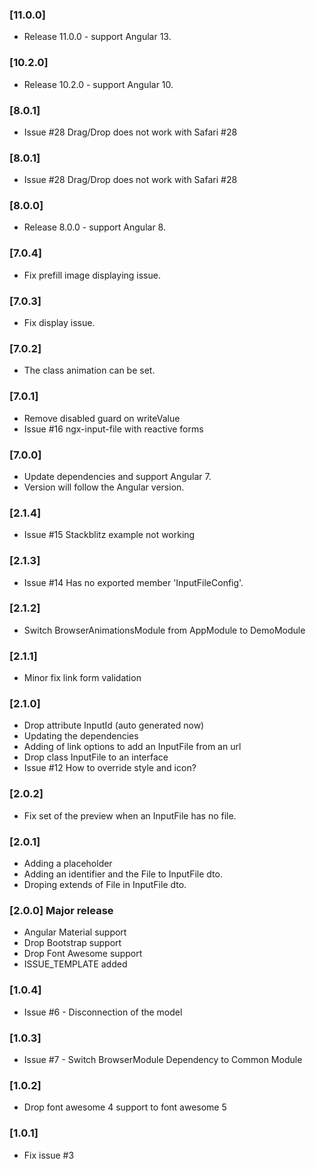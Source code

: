 ### [11.0.0]
- Release 11.0.0 - support Angular 13.

### [10.2.0]
- Release 10.2.0 - support Angular 10.

### [8.0.1]
- Issue #28 Drag/Drop does not work with Safari #28

### [8.0.1]
- Issue #28 Drag/Drop does not work with Safari #28

### [8.0.0]
- Release 8.0.0 - support Angular 8.

### [7.0.4]
- Fix prefill image displaying issue.

### [7.0.3]
- Fix display issue.

### [7.0.2]
- The class animation can be set.

### [7.0.1]
- Remove disabled guard on writeValue
- Issue #16 ngx-input-file with reactive forms

### [7.0.0]
- Update dependencies and support Angular 7.
- Version will follow the Angular version.

### [2.1.4]
- Issue #15 Stackblitz example not working

### [2.1.3]
- Issue #14 Has no exported member 'InputFileConfig'.

### [2.1.2]
- Switch BrowserAnimationsModule from AppModule to DemoModule

### [2.1.1]
- Minor fix link form validation

### [2.1.0]
- Drop attribute InputId (auto generated now)
- Updating the dependencies
- Adding of link options to add an InputFile from an url
- Drop class InputFile to an interface
- Issue #12 How to override style and icon?

### [2.0.2]
- Fix set of the preview when an InputFile has no file.

### [2.0.1]
- Adding a placeholder
- Adding an identifier and the File to InputFile dto.
- Droping extends of File in InputFile dto.

### [2.0.0] Major release
- Angular Material support
- Drop Bootstrap support
- Drop Font Awesome support
- ISSUE_TEMPLATE added

### [1.0.4]
- Issue #6 - Disconnection of the model
### [1.0.3]
- Issue #7 - Switch BrowserModule Dependency to Common Module
### [1.0.2]
- Drop font awesome 4 support to font awesome 5
### [1.0.1]
- Fix issue #3